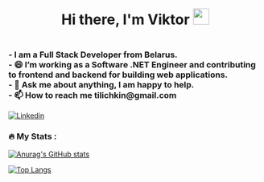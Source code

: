 <h1 align="center">Hi there, I'm Viktor</a> 
<img src="https://github.com/blackcater/blackcater/raw/main/images/Hi.gif" height="32"/></h1>
<h3>      
<br>-     I am a Full Stack Developer  from Belarus.   
<br>- 😄 I’m working as a Software .NET Engineer and contributing to frontend and backend for building web applications.
<br>- 💬 Ask me about anything, I am happy to help.  
<br>- 📫 How to reach me tilichkin@gmail.com         
</h3>       
  
[![Linkedin](https://img.shields.io/badge/-LinkedIn-blue?style=flat&logo=Linkedin&logoColor=white)](https://www.linkedin.com/in/victor-tilichkin/)   
 
<!---
ViktarTilichkin/ViktarTilichkin is a ✨ special ✨ repository because its `README.md` (this file) appears on your GitHub profile.
You can click the Preview link to take a look at your changes.
--->  
       
### :fire: My Stats :    

[![Anurag's GitHub stats](https://github-readme-stats.vercel.app/api?username=ViktarTilichkin)](https://github.com/anuraghazra/github-readme-stats)
   
[![Top Langs](https://github-readme-stats.vercel.app/api/top-langs/?username=ViktarTilichkin&layout=compact)](https://github.com/anuraghazra/github-readme-stats)
 
   
 
   
  
